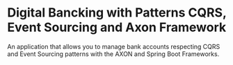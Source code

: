 # Digital Bancking with Patterns CQRS, Event Sourcing and Axon Framework
An application that allows you to manage bank accounts respecting CQRS and Event Sourcing patterns with the AXON and Spring Boot Frameworks.

